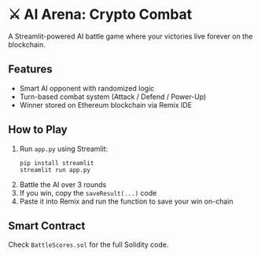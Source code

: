 # ⚔️ AI Arena: Crypto Combat

A Streamlit-powered AI battle game where your victories live forever on the blockchain.

## Features
- Smart AI opponent with randomized logic
- Turn-based combat system (Attack / Defend / Power-Up)
- Winner stored on Ethereum blockchain via Remix IDE

## How to Play
1. Run `app.py` using Streamlit:
   ```
   pip install streamlit
   streamlit run app.py
   ```
2. Battle the AI over 3 rounds
3. If you win, copy the `saveResult(...)` code
4. Paste it into Remix and run the function to save your win on-chain

## Smart Contract
Check `BattleScores.sol` for the full Solidity code.
